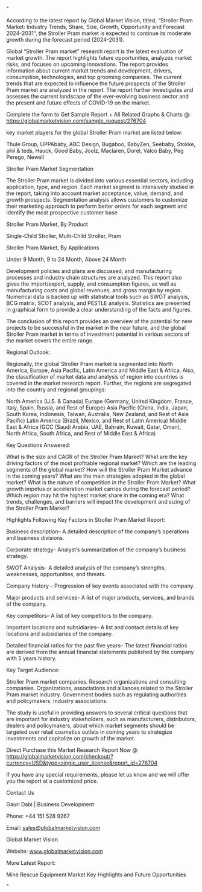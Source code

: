 "

According to the latest report by Global Market Vision, titled, “Stroller Pram Market: Industry Trends, Share, Size, Growth, Opportunity and Forecast 2024-2031“, the Stroller Pram market is expected to continue its moderate growth during the forecast period (2024-2031).

Global “Stroller Pram market” research report is the latest evaluation of market growth. The report highlights future opportunities, analyzes market risks, and focuses on upcoming innovations. The report provides information about current market trends and development, drivers, consumption, technologies, and top grooming companies. The current trends that are expected to influence the future prospects of the Stroller Pram market are analyzed in the report. The report further investigates and assesses the current landscape of the ever-evolving business sector and the present and future effects of COVID-19 on the market.

Complete the form to Get Sample Report + All Related Graphs & Charts @: https://globalmarketvision.com/sample_request/276704

key market players for the global Stroller Pram market are listed below:

Thule Group, UPPAbaby, ABC Design, Bugaboo, BabyZen, Seebaby, Stokke, phil & teds, Hauck, Good Baby, Joolz, Maclaren, Dorel, Valco Baby, Peg Perego, Newell

Stroller Pram Market Segmentation

The Stroller Pram market is divided into various essential sectors, including application, type, and region. Each market segment is intensively studied in the report, taking into account market acceptance, value, demand, and growth prospects. Segmentation analysis allows customers to customize their marketing approach to perform better orders for each segment and identify the most prospective customer base

Stroller Pram Market, By Product

Single-Child Stroller, Multi-Child Stroller, Pram

Stroller Pram Market, By Applications

Under 9 Month, 9 to 24 Month, Above 24 Month

Development policies and plans are discussed, and manufacturing processes and industry chain structures are analyzed. This report also gives the import/export, supply, and consumption figures, as well as manufacturing costs and global revenues, and gross margin by region. Numerical data is backed up with statistical tools such as SWOT analysis, BCG matrix, SCOT analysis, and PESTLE analysis. Statistics are presented in graphical form to provide a clear understanding of the facts and figures.

The conclusion of this report provides an overview of the potential for new projects to be successful in the market in the near future, and the global Stroller Pram market in terms of investment potential in various sectors of the market covers the entire range.

Regional Outlook:

Regionally, the global Stroller Pram market is segmented into North America, Europe, Asia Pacific, Latin America and Middle East & Africa. Also, the classification of market data and analysis of region into countries is covered in the market research report. Further, the regions are segregated into the country and regional groupings:

North America (U.S. & Canada)
Europe (Germany, United Kingdom, France, Italy, Spain, Russia, and Rest of Europe)
Asia Pacific (China, India, Japan, South Korea, Indonesia, Taiwan, Australia, New Zealand, and Rest of Asia Pacific)
Latin America (Brazil, Mexico, and Rest of Latin America)
Middle East & Africa (GCC (Saudi Arabia, UAE, Bahrain, Kuwait, Qatar, Oman), North Africa, South Africa, and Rest of Middle East & Africa)

Key Questions Answered:

What is the size and CAGR of the Stroller Pram Market?
What are the key driving factors of the most profitable regional market?
Which are the leading segments of the global market?
How will the Stroller Pram Market advance in the coming years?
What are the main strategies adopted in the global market?
What is the nature of competition in the Stroller Pram Market?
What growth impetus or acceleration market carries during the forecast period?
Which region may hit the highest market share in the coming era?
What trends, challenges, and barriers will impact the development and sizing of the Stroller Pram Market?

Highlights Following Key Factors in Stroller Pram Market Report:

Business description– A detailed description of the company’s operations and business divisions.

Corporate strategy– Analyst’s summarization of the company’s business strategy.

SWOT Analysis- A detailed analysis of the company’s strengths, weaknesses, opportunities, and threats.

Company history – Progression of key events associated with the company.

Major products and services- A list of major products, services, and brands of the company.

Key competitors– A list of key competitors to the company.

Important locations and subsidiaries– A list and contact details of key locations and subsidiaries of the company.

Detailed financial ratios for the past five years– The latest financial ratios are derived from the annual financial statements published by the company with 5 years history.

Key Target Audience:

Stroller Pram market companies.
Research organizations and consulting companies.
Organizations, associations and alliances related to the Stroller Pram market industry.
Government bodies such as regulating authorities and policymakers.
Industry associations.

The study is useful in providing answers to several critical questions that are important for industry stakeholders, such as manufacturers, distributors, dealers and policymakers, about which market segments should be targeted over retail cosmetics outlets in coming years to strategize investments and capitalize on growth of the market.

Direct Purchase this Market Research Report Now @ https://globalmarketvision.com/checkout/?currency=USD&type=single_user_license&report_id=276704

If you have any special requirements, please let us know and we will offer you the report at a customized price.

Contact Us

Gauri Dabi | Business Development

Phone: +44 151 528 9267

Email: sales@globalmarketvision.com

Global Market Vision

Website: www.globalmarketvision.com




More Latest Report:

Mine Rescue Equipment Market Key Highlights and Future Opportunities

"

